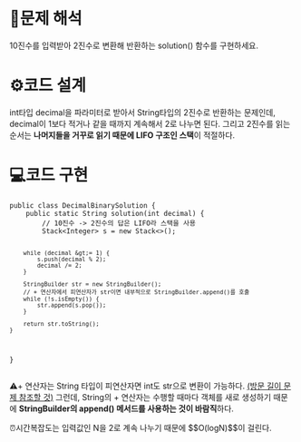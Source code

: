 <h1 id="📜문제-해석">📜문제 해석</h1>
<p>10진수를 입력받아 2진수로 변환해 반환하는 solution() 함수를 구현하세요.</p>
<h1 id="⚙️코드-설계">⚙️코드 설계</h1>
<p>int타입 decimal을 파라미터로 받아서 String타입의 2진수로 반환하는 문제인데, decimal이 1보다 적거나 같을 때까지 계속해서 2로 나누면 된다. 그리고 2진수를 읽는 순서는 <strong>나머지들을 거꾸로 읽기 때문에 LIFO 구조인 스택</strong>이 적절하다.</p>
<h1 id="💻코드-구현">💻코드 구현</h1>
<pre><code class="language-java">public class DecimalBinarySolution {
    public static String solution(int decimal) {
        // 10진수 -&gt; 2진수의 답은 LIFO라 스택을 사용
        Stack&lt;Integer&gt; s = new Stack&lt;&gt;();

        while (decimal &gt;= 1) {
            s.push(decimal % 2);
            decimal /= 2;
        }

        StringBuilder str = new StringBuilder();
        // + 연산자에서 피연산자가 str이면 내부적으로 StringBuilder.append()를 호출
        while (!s.isEmpty()) {
            str.append(s.pop());
        }

        return str.toString();
    }
}</code></pre>
<p>⚠️+ 연산자는 String 타입이 피연산자면 int도 str으로 변환이 가능하다. <a href="https://velog.io/@csj0209/Programmerslv2-%EB%B0%A9%EB%AC%B8-%EA%B8%B8%EC%9D%B4">(방문 길이 문제 참조할 것)</a>
그런데, String의 + 연산자는 수행할 때마다 객체를 새로 생성하기 때문에 <strong>StringBuilder의 append() 메서드를 사용하는 것이 바람직</strong>하다.</p>
<p>⏰시간복잡도는 입력값인 N을 2로 계속 나누기 때문에 $$O(logN)$$이 걸린다.</p>